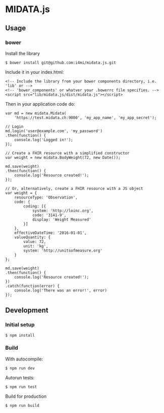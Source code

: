 MIDATA.js
=========

Usage
-----

### bower

Install the library

    $ bower install git@github.com:i4mi/midata.js.git

Include it in your index.html:

    <!-- Include the library from your bower components directory, i.e. 'lib' or -->
    <!-- 'bower_components' or whatver your .bowerrc file specifies. -->
    <script src="lib/midata.js/dist/midata.js"></script>

Then in your application code do:


    var md = new midata.Midata(
        'https://test.midata.ch:9000', 'my_app_name', 'my_app_secret');

    // Login
    md.login('user@example.com', 'my_password')
    .then(function() {
        console.log('Logged in!');
    });

    // Create a FHIR resource with a simplified constructor
    var weight = new midata.BodyWeight(72, new Date());

    md.save(weight)
    .then(function() {
        console.log('Resource created!');
    });

    // Or, alternatively, create a FHIR resource with a JS object
    var weight = {
        resourceType: 'Observation',
        code: {
            coding: [{
                system: 'http://loinc.org',
                code: '3141-9',
                display: 'Weight Measured'
            }]
        },
        effectiveDateTime: '2016-01-01',
        valueQuantity: {
            value: 72,
            unit: 'kg',
            system: 'http://unitsofmeasure.org'
        }
    };

    md.save(weight)
    .then(function() {
        console.log('Resource created!');
    })
    .catch(function(error) {
        console.log('There was an error!', error)
    });



Development
-----------

### Initial setup

    $ npm install

### Build

With autocompile:

    $ npm run dev

Autorun tests:

    $ npm run test

Build for production

    $ npm run build



